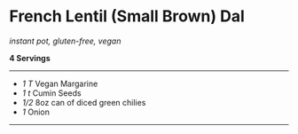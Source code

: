 # French Lentil (Small Brown) Dal

*instant pot, gluten-free, vegan*

**4 Servings**

---

- *1 T* Vegan Margarine
- *1 t* Cumin Seeds
- *1/2* 8oz can of diced green chilies
- *1* Onion


---

